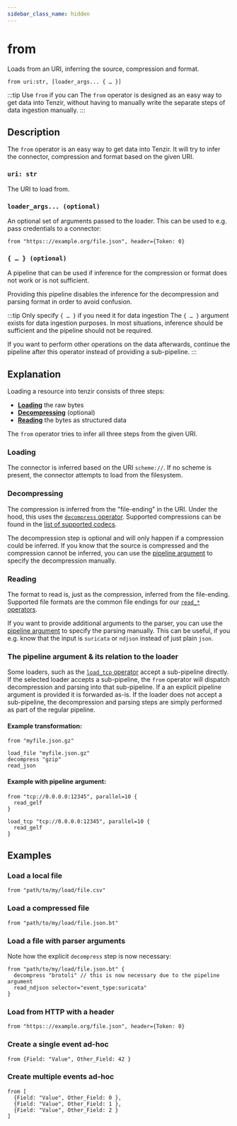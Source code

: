 ```yaml
---
sidebar_class_name: hidden
---
```


# from

Loads from an URI, inferring the source, compression and format.

```tql
from uri:str, [loader_args... { … }]
```

:::tip Use `from` if you can
The `from` operator is designed as an easy way to get data into Tenzir,
without having to manually write the separate steps of data ingestion manually.
:::

## Description

The `from` operator is an easy way to get data into Tenzir.
It will try to infer the connector, compression and format based on the given URI.

### `uri: str`

The URI to load from.

### `loader_args... (optional)`

An optional set of arguments passed to the loader.
This can be used to e.g. pass credentials to a connector:

```tql
from "https:://example.org/file.json", header={Token: 0}
```

### `{ … } (optional)`

A pipeline that can be used if inference for the compression or format does not work
or is not sufficient.

Providing this pipeline
disables the inference for the decompression and parsing format in order to avoid
confusion.

:::tip Only specify `{ … }` if you need it for data ingestion
The `{ … }` argument exists for data ingestion purposes. In most situations,
inference should be sufficient and the pipeline should not be required.

If you want to perform other operations on the data afterwards, continue the
pipeline after this operator instead of providing a sub-pipeline.
:::

## Explanation

Loading a resource into tenzir consists of three steps:

* [**Loading**](#loading) the raw bytes
* [**Decompressing**](#decompressing) (optional)
* [**Reading**](#reading) the bytes as structured data

The `from` operator tries to infer all three steps from the given URI.

### Loading

The connector is inferred based on the URI `scheme://`.
If no scheme is present, the connector attempts to load from the filesystem.

### Decompressing

The compression is inferred from the "file-ending" in the URI. Under the hood,
this uses the [`decompress` operator](decompress.md).
Supported compressions can be found in the [list of supported codecs](decompress.md#codec-str).

The decompression step is optional and will only happen if a compression could be inferred.
If you know that the source is compressed and the compression cannot be inferred, you can use the
[pipeline argument](#---optional) to specify the decompression manually.

### Reading

The format to read is, just as the compression, inferred from the file-ending.
Supported file formats are the common file endings for our [`read_*` operators](operators.md#parsing).

If you want to provide additional arguments to the parser, you can use the
[pipeline argument](#---optional) to specify the parsing manually. This can be useful,
if you e.g. know that the input is `suricata` or `ndjson` instead of just plain `json`.

### The pipeline argument & its relation to the loader

Some loaders, such as the [`load_tcp` operator](load_tcp.md) accept a sub-pipeline
directly. If the selected loader accepts a sub-pipeline, the `from` operator will dispatch
decompression and parsing into that sub-pipeline. If a an explicit pipeline argument is provided
it is forwarded as-is. If the loader does not accept a sub-pipeline, the decompression and parsing
steps are simply performed as part of the regular pipeline.

#### Example transformation:

```tql title="from operator"
from "myfile.json.gz"
```
```tql title="Effective pipeline"
load_file "myfile.json.gz"
decompress "gzip"
read_json
```

#### Example with pipeline argument:

```tql title="from operator"
from "tcp://0.0.0.0:12345", parallel=10 {
  read_gelf
}
```
```tql title="Effective pipeline"
load_tcp "tcp://0.0.0.0:12345", parallel=10 {
  read_gelf
}
```

## Examples

### Load a local file

```tql
from "path/to/my/load/file.csv"
```

### Load a compressed file

```tql
from "path/to/my/load/file.json.bt"
```

### Load a file with parser arguments

Note how the explicit `decompress` step is now necessary:

```tql
from "path/to/my/load/file.json.bt" {
  decompress "brotoli" // this is now necessary due to the pipeline argument
  read_ndjson selector="event_type:suricata"
}
```

### Load from HTTP with a header

```tql
from "https:://example.org/file.json", header={Token: 0}
```
### Create a single event ad-hoc

```tql
from {Field: "Value", Other_Field: 42 }
```

### Create multiple events ad-hoc

```tql
from [
  {Field: "Value", Other_Field: 0 },
  {Field: "Value", Other_Field: 1 },
  {Field: "Value", Other_Field: 2 }
]
```
